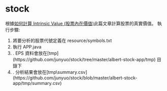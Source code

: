 # stock
根據[如何計算 Intrinsic Value (股票內在價值)](https://albert-kuo.blogspot.tw/2015/03/intrinsic-value.html)此篇文章計算股票的真實價值。
執行步驟:
<ol>
<li> 將要分析的股票代號定義在 resource/symbols.txt
<li> 執行 APP.java</li>
<li>. EPS 資料會放在[tmp](https://github.com/junyuo/stock/tree/master/albert-stock-app/tmp) 目錄下</li>
<li>. 分析結果會放在[tmp\summary.csv](https://github.com/junyuo/stock/blob/master/albert-stock-app/tmp/summary.csv)</li>
</ol>